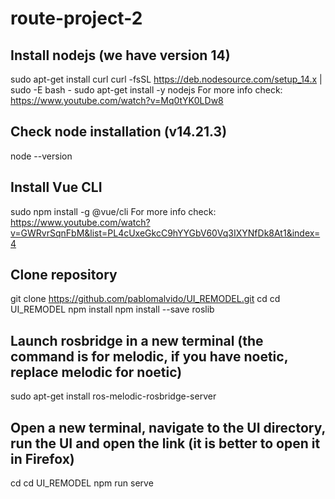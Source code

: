 # route-project-2

## Install nodejs (we have version 14) 
sudo apt-get install curl
curl -fsSL https://deb.nodesource.com/setup_14.x | sudo -E bash -
sudo apt-get install -y nodejs
For more info check: https://www.youtube.com/watch?v=Mq0tYK0LDw8

## Check node installation (v14.21.3)
node --version

## Install Vue CLI
sudo npm install -g @vue/cli
For more info check: https://www.youtube.com/watch?v=GWRvrSqnFbM&list=PL4cUxeGkcC9hYYGbV60Vq3IXYNfDk8At1&index=4 

## Clone repository
git clone https://github.com/pablomalvido/UI_REMODEL.git
cd
cd UI_REMODEL
npm install
npm install --save roslib

## Launch rosbridge in a new terminal (the command is for melodic, if you have noetic, replace melodic for noetic)
sudo apt-get install ros-melodic-rosbridge-server

## Open a new terminal, navigate to the UI directory, run the UI and open the link (it is better to open it in Firefox)
cd
cd UI_REMODEL
npm run serve